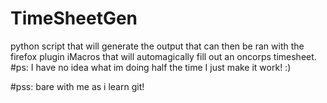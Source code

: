 # TimeSheetGen
python script that will generate the output that can then be ran with the firefox plugin iMacros that will automagically fill out an oncorps timesheet.
#ps: I have no idea what im doing half the time I just make it work! :) 

#pss: bare with me as i learn git!